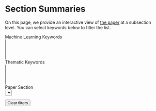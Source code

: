 # Section Summaries

On this page, we provide an interactive view of <a href='https://arxiv.org/abs/1906.05433' target='_blank'>the paper</a> at a subsection level. You can select keywords below to filter the list.



<div class='keywords field'>
  <label class='label'>Machine Learning Keywords</label>
  <div class='control'>
    <select multiple data-placeholder="Select machine learning keywords..." class="chosen-select" id='ml-keywords'></select>
  </div>
</div>

<div class='keywords field'>
  <label class='label'>Thematic Keywords</label>
  <div class='control'>
    <select multiple data-placeholder="Select thematic keywords..." class="chosen-select" id='thematic-keywords'></select>
  </div>
</div>

<div class='keywords field topic-keywords'>
  <label class='label'>Topic Keywords</label>
  <div class='control'>
  <select multiple data-placeholder="Select topic-specific keywords..." class="chosen-select" id='topic-keywords'></select>
  </div>
</div>

<div class='keywords field'>
  <label class='label'>Paper Section</label>
  <div class='control'>
    <div class='select is-small'>
      <select id='section-select' placeholder="Select a paper section...">
        <option></option>
      </select>
    </div>
  </div>
</div>

<style>
  /* quick hack: hide the topic keywords without changing the code. comment or uncomment as desired */
  .tag.is-topic, .topic-keywords {
    display: none !important;
  }
</style>

<section id='sections' class='clearfix'>
  <p><button class='button is-small' id='reset'>Clear filters</button></p>
</section>

<script src="assets/js/chosen.jquery.js"></script>

<script>
$(document).ready(function() {
  $.get('/section-summaries.json', (summaries) => {
    let ml_kwds = new Set();
    let topic_kwds = new Set();
    let thematic_kwds = new Set();

    const learn_sel = $('#ml-keywords');
    const topic_sel = $('#topic-keywords');
    const theme_sel = $('#thematic-keywords');
    const section_sel = $('#section-select');

    let html = '';
    for (let j = 0; j < summaries.length; j++) {
      const s = summaries[j];

      html += `<div class='section'><h2>${s.title}</h2>`;
      section_sel.append(`<option value="${s.title}">${s.title}</option>`);

      for (let i = 0; i < s.subsections.length; i++) {
        const ss = s.subsections[i];
        const tags = [];
        const flags = [];
        for (let kw of ss.ml_keywords) {
          ml_kwds.add(kw);
          tags.push(`<a class="tag is-light is-ml">#${kw}</a>`);
        }
        for (let kw of ss.topic_keywords) {
          topic_kwds.add(kw);
          tags.push(`<a href="#" class="tag is-light is-topic">#${kw}</a>`);
        }
        for (let kw of ss.thematic_keywords) {
          thematic_kwds.add(kw);
          tags.push(`<a href="#" class="tag is-light is-thematic">#${kw}</a>`);
        }
        for (let flag of ss.paper_flags) {
          if (flag == 'High Risk' || flag == 'Uncertain Impact') {
            flags.push(`<span class='tag paper-flag is-uncertain-impact'>Uncertain Impact</span>`);
          } else if (flag == 'Long-term') {
            flags.push(`<span class='tag paper-flag is-long-term'>Long-Term</span>`);
          } else if (flag == 'High Leverage') {
            flags.push(`<span class='tag paper-flag is-high-leverage'>High Leverage</span>`);
          }
        }

        html += `
          <div class="subsection card clearfix"
            data-section='${JSON.stringify([s.title])}'
            data-ml='${JSON.stringify(ss.ml_keywords)}'
            data-topic='${JSON.stringify(ss.topic_keywords)}'
            data-thematic='${JSON.stringify(ss.thematic_keywords)}'>

            <header class="card-header collapsible-header">
              <div class="card-header-title">
                ${ss.title}
                <div class='paper-flags'>${flags.join(" ")}</div>
              </div>
            </header>
            <div class="card-content">
              <div class="content">
                <p>${ss.summary}</p>
                <a class='button is-link' href="https://arxiv.org/pdf/1906.05433.pdf#subsection.${j+1}.${i+1}" target="_blank">Read More</a>
              </div>
            </div>
            <footer class='card-footer'>
              <div class='card-footer-item'>
                <p>
                ${tags.join(" ")}
                </p>
              </div>
            </footer>
          </div>
        `;
      }
      html += `</div>`;
    }

    function allWithin(a, b) {
      if (!Array.isArray(b)) b = [b];
      for (const el of b)
        if (a.indexOf(el) == -1)
          return false;
      return true;
    }

    $('#sections').append(html);

    $(document).on('click', '.collapsible-header', (ev) => {
      $(ev.currentTarget).closest('.subsection').toggleClass('is-expanded');
    });

    ml_kwds.forEach((kw) => {
      learn_sel.append(`<option value="${kw}">${kw}</option>`);
    });

    topic_kwds.forEach((kw) => {
      topic_sel.append(`<option value="${kw}">${kw}</option>`);
    });

    thematic_kwds.forEach((kw) => {
      theme_sel.append(`<option value="${kw}">${kw}</option>`);
    });

    const filters = [
      [learn_sel, 'ml'],
      [topic_sel, 'topic'],
      [theme_sel, 'thematic'],
      [section_sel, 'section']
    ];
    const filterClassSelectors = filters.map((el) => `.${el[1]}-filtered`);

    function toggleVisibility(select, key) {
      if (select.val().length) {
        $('#sections').addClass(`${key}-filtering`);
      } else {
        $('#sections').removeClass(`${key}-filtering`);
        $('.subsection').removeClass(`${key}-filtered`);
      }

      $('.subsection').each((index, el) => {
        if (select.val().length == 0 || allWithin($(el).data(key), select.val())) {
          $(el).removeClass(`${key}-filtered`);
        } else {
          $(el).addClass(`${key}-filtered`);
        }
      });

      $('.section').each((index, el) => {
        if ($(el).find('.subsection').not(filterClassSelectors.join(", ")).length) {
          $(el).removeClass(`all-filtered`);
        } else {
          $(el).addClass(`all-filtered`);
        }
      });
    }

    for (let pair of filters) {
      const select = pair[0];
      const key = pair[1];

      select.change(() => {
        toggleVisibility(select, key);
      });

      $(`is-${key}`).click((ev) => {
        select.val($(ev.currentTarget).text().slice(1));
        select.trigger("change").trigger("chosen:updated");
      });
    }

    $('#reset').click(() => {
      learn_sel.val('').trigger("change").trigger("chosen:updated");
      theme_sel.val('').trigger("change").trigger("chosen:updated");
      topic_sel.val('').trigger("change").trigger("chosen:updated");
      section_sel.val('').trigger("change");
    });

    $('.chosen-select').chosen();
  });
});

